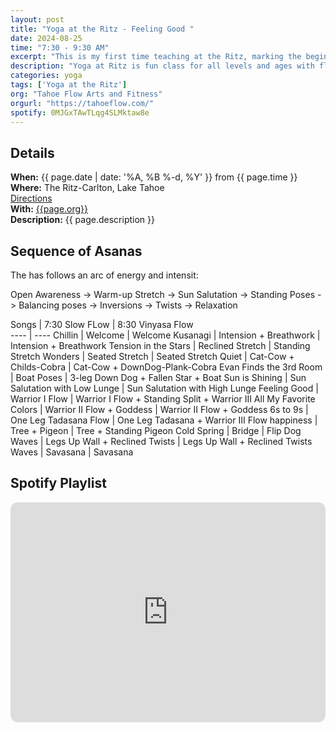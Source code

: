 ```yaml
---
layout: post
title: "Yoga at the Ritz - Feeling Good "
date: 2024-08-25
time: "7:30 - 9:30 AM" 
excerpt: "This is my first time teaching at the Ritz, marking the beginning of my Fall Yoga Flow Series. Today's classes are all about starting the day feeling good."
description: "Yoga at Ritz is fun class for all levels and ages with flowing poses and breath-work to build stability, flexibility, and mindfulness. These classes will follow an arc of opening awareness, warm-up stretch, balancing poses, inversions, grounding poses, and relaxation. The 7:30 am class is a slow gentle practice while the 8:30 class is higher intensity vinyasa-style class." 
categories: yoga
tags: ['Yoga at the Ritz']
org: "Tahoe Flow Arts and Fitness"
orgurl: "https://tahoeflow.com/"
spotify: 0MJGxTAwTLqg4SLMktaw8e
---
```



## Details

**When:** {{ page.date | date: '%A, %B %-d, %Y' }} from {{ page.time }}   
**Where:** The Ritz-Carlton, Lake Tahoe   
[Directions](https://www.google.com/maps?rlz=1C5CHFA_enUS818US818&gs_lcrp=EgZjaHJvbWUyBggAEEUYOTIGCAEQRRhAMgYIAhBFGEAyBggDEEUYPTIGCAQQRRg90gEHMTc1ajBqNKgCALACAQ&um=1&ie=UTF-8&fb=1&gl=us&sa=X&geocode=KeeGOX1HYpmAMaC03BLJLCKB&daddr=13031+Ritz+Carlton+Highlands+Ct,+Truckee,+CA+96161)    
**With:** [{{page.org}}]({{page.orgurl}})   
**Description:** {{ page.description }}      


## Sequence of Asanas 

The has follows an arc of energy and intensit:      

Open Awareness -> Warm-up Stretch -> Sun Salutation -> Standing Poses -> Balancing poses -> Inversions -> Twists -> Relaxation

Songs | 7:30 Slow FLow | 8:30 Vinyasa Flow   
---- | ----
Chillin | Welcome | Welcome 
Kusanagi | Intension + Breathwork  | Intension + Breathwork 
Tension in the Stars | Reclined Stretch | Standing Stretch
Wonders |  Seated Stretch  | Seated Stretch
Quiet | Cat-Cow + Childs-Cobra | Cat-Cow + DownDog-Plank-Cobra
Evan Finds the 3rd Room | Boat Poses  | 3-leg Down Dog + Fallen Star + Boat
Sun is Shining | Sun Salutation with Low Lunge  | Sun Salutation with High Lunge
Feeling Good | Warrior I Flow  | Warrior I Flow + Standing Split + Warrior III
All My Favorite Colors | Warrior II Flow + Goddess  | Warrior II Flow + Goddess
6s to 9s | One Leg Tadasana Flow  | One Leg Tadasana + Warrior III Flow
happiness | Tree  + Pigeon | Tree + Standing Pigeon
Cold Spring | Bridge  | Flip Dog
Waves | Legs Up Wall + Reclined Twists | Legs Up Wall + Reclined Twists 
Waves | Savasana  | Savasana




## Spotify Playlist

<iframe style="border-radius:12px" src="https://open.spotify.com/embed/playlist/{{ page.spotify }}?utm_source=generator" width="100%" height="352" frameBorder="0" allowfullscreen="" allow="autoplay; clipboard-write; encrypted-media; fullscreen; picture-in-picture" loading="lazy"></iframe>  

